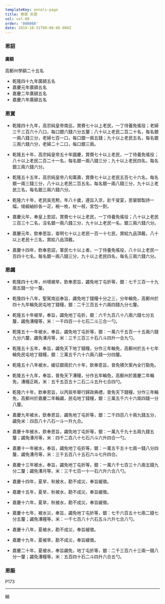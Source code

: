 ```yaml
---
templateKey: annals-page
title: 卷首 天恩
vol: vol-00
order: '000060'
date: 2019-10-31T00:00:00.000Z
---
```


### 恩詔

#### 廣額

高郵州學額二十五名

- 乾隆四十九年廣額五名
- 嘉慶元年廣額五名
- 嘉慶二年廣額五名
- 嘉慶六年廣額五名

### 恩賞

- 乾隆四十九年，高宗純皇帝南巡，賞賚七十以上老民，一丁侍養免徭役；老婦三千三百六十八口，每口銀六錢六分五釐；八十以上老民二百二十名，每名銀一兩八錢三分，老婦七百一口，每口銀一兩五錢；九十以上老民五名，每名銀三兩六錢六分，老婦二十二口，每口銀三兩。

- 乾隆五十年，高宗純皇帝五十年國慶，賞賚七十以上老民，一丁侍養免徭役；八十以上老民二百二十一名，每名銀一兩八錢三分；九十以上老民四名，每名銀三兩六錢六分。

- 乾隆五十五年，高宗純皇帝八旬萬壽，賞賚七十以上老民五百七十六名，每名銀一兩三錢三分，八十以上老民二百五名，每名銀一兩八錢三分，九十以上老民三名，每名銀三兩六錢六分。

- 乾隆六十年，老民吳克勲，年八十歲，遵旨入京，赴千叟宴，恩裳御製詩一幅，绫緞紬紗各一疋，椀一枚，杖一枝，宮包一對。

- 嘉慶元年，奉皇上恩詔，賞賚七十以上老民，一丁侍養免徭役；八十以上老民三百三十二名，沒名銀一兩八錢三分，九十以上老民一名，銀三兩六錢六分。

- 嘉慶元年，欽奉恩旨，查明七十以上老民一百一十七民，賞給九品頂戴，八十以上老民十三名，賞給八品頂戴。

- 嘉慶十四年，欽奉恩詔，軍民七十以上者，一丁侍養免徭役，八十以上老民一百四十七名，每名銀一兩八錢三分，九十以上老民四名，每名三兩六錢六分。

### 恩蠲

- 乾隆四十七年，州境被旱，欽奉恩旨，蠲免地丁屯折等，銀：七千三百一十九兩五錢一分一釐。

- 乾隆四十八年，聖駕南巡奉旨，蠲免地丁錢糧十分之三，分年輪免，高郵州於四十九年輪免民屯地丁錢糧，銀：二千三百五十六兩四錢九分七釐。

- 乾隆五十年被旱，奉旨，蠲免地丁屯折，銀：六千九百八十八兩六錢七分五釐，蠲免漕糧等，米：一千四百一十七石二斗三合一勺。

- 乾隆五十一年被水，奉旨，蠲免地丁屯折等，銀：一萬六千五百一十五兩六錢九分六釐，蠲免漕月等，米：三千三百三十石八斗四升一合九勺。

- 乾隆五十五年，奉旨，蠲免天下地丁錢糧，分作三年輪免，高郵州於五十七年輪免民屯地丁錢糧，銀：三萬五千六十六兩八錢一分四釐。

- 乾隆五十八年被水，緩征銀兩於六十年，欽奉恩旨，普免積欠案內全行豁免。

- 乾隆五十九年，奉旨，普免天下漕糧，分作五年輪免，高郵州於嘉慶二年輪免，漕糧正耗，米：五千五百五十二石二斗五升七合四勺。

- 乾隆六十年，欽奉恩旨，以丙辰年舉行歸政典禮，普免天下錢糧，分作三年輪免，高郵州於嘉慶二年輪蠲，民屯地丁錢糧，銀：三萬五千六十六兩四錢一分八釐。

- 嘉慶九年被水，欽奉恩旨，蠲免地丁屯折等，銀：二千四百八十兩九錢五分，蠲免米：四百八十八石一斗一升九合。

- 嘉慶十年被水，欽奉恩旨，蠲免地丁屯折等，銀：一萬九千九十五兩九錢五釐；蠲免漕月等，米：四千二百八十七石六斗六升四合一勺。

- 嘉慶十一年被水，奉旨，蠲免地丁屯折等，銀：一萬五千五十七兩一錢八分四釐，蠲免漕月等，米：三千五百八十五石六斗七升四合。

- 嘉慶十三年被水，奉旨，蠲免地丁屯折等，銀：一萬六千七百三十八兩五錢九分二釐；蠲免漕月等，米：三千七百一十一石六升六合八勺。

- 嘉慶十四年，夏旱，秋被水，勘不成災，奉旨緩徵。

- 嘉慶十五年，夏旱，秋被水，勘不成災，奉旨緩徵。

- 嘉慶十六年，夏旱，秋被水，勘不成災，奉旨緩徵。

- 嘉慶十七年，被水災，奉旨，蠲免地丁屯折等，銀：七千六百五十七兩二錢七分五釐；蠲免漕糧等，米：一千七百八十六石五斗六升七合八勺。

- 嘉慶十八年，夏被水，勘不成災，奉旨緩徵。

- 嘉慶十九年，夏被旱，勘不成災，奉旨緩徵。

- 嘉慶二十年，夏被水，奉旨蠲免，地丁屯折等，銀：二千三百六十三兩一錢八分一釐；蠲免漕糧等，米：五百四十石二斗四升六合五勺。

### 恩賑

P173

---

紬 

